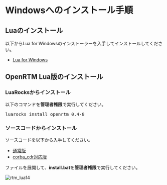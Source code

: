 # Windowsへのインストール手順
## Luaのインストール
以下からLua for Windowsのインストーラーを入手してインストールしてください。

* [Lua for Windows](https://github.com/rjpcomputing/luaforwindows/releases)


## OpenRTM Lua版のインストール

### LuaRocksからインストール

以下のコマンドを**管理者権限**で実行してください。

<pre>
luarocks install openrtm 0.4-8
</pre>


### ソースコードからインストール

ソースコードを以下から入手してください。

* [通常版](https://github.com/Nobu19800/RTM-Lua/archive/master.zip)
* [corba_cdr対応版](https://github.com/Nobu19800/RTM-Lua/archive/corba_cdr_support.zip)

ファイルを展開して、**install.bat**を**管理者権限**で実行してください。

![rtm_lua14](https://user-images.githubusercontent.com/6216077/37755636-a47fe37e-2de9-11e8-8bb4-51ab5dcde1bc.png)


